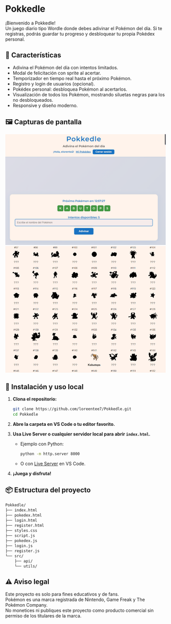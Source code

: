# Pokkedle

¡Bienvenido a Pokkedle!  
Un juego diario tipo Wordle donde debes adivinar el Pokémon del día. Si te registras, podrás guardar tu progreso y desbloquear tu propia Pokédex personal.

## 🚀 Características

- Adivina el Pokémon del día con intentos limitados.
- Modal de felicitación con sprite al acertar.
- Temporizador en tiempo real hasta el próximo Pokémon.
- Registro y login de usuarios (opcional).
- Pokédex personal: desbloquea Pokémon al acertarlos.
- Visualización de todos los Pokémon, mostrando siluetas negras para los no desbloqueados.
- Responsive y diseño moderno.

## 🖼️ Capturas de pantalla

![Pantalla principal](/screenshots/1.png)
![Pokédex personal](/screenshots/2.png)

## 📝 Instalación y uso local

1. **Clona el repositorio:**
   ```bash
   git clone https://github.com/loreentee7/Pokkedle.git
   cd Pokkedle
   ```

2. **Abre la carpeta en VS Code o tu editor favorito.**

3. **Usa Live Server o cualquier servidor local para abrir `index.html`.**
   - Ejemplo con Python:
     ```bash
     python -m http.server 8000
     ```
   - O con [Live Server](https://marketplace.visualstudio.com/items?itemName=ritwickdey.LiveServer) en VS Code.

4. **¡Juega y disfruta!**

## 📦 Estructura del proyecto

```
Pokkedle/
├── index.html
├── pokedex.html
├── login.html
├── register.html
├── styles.css
├── script.js
├── pokedex.js
├── login.js
├── register.js
└── src/
    ├── api/
    └── utils/
```

## ⚠️ Aviso legal

Este proyecto es solo para fines educativos y de fans.  
Pokémon es una marca registrada de Nintendo, Game Freak y The Pokémon Company.  
No monetices ni publiques este proyecto como producto comercial sin permiso de los titulares de la marca.

